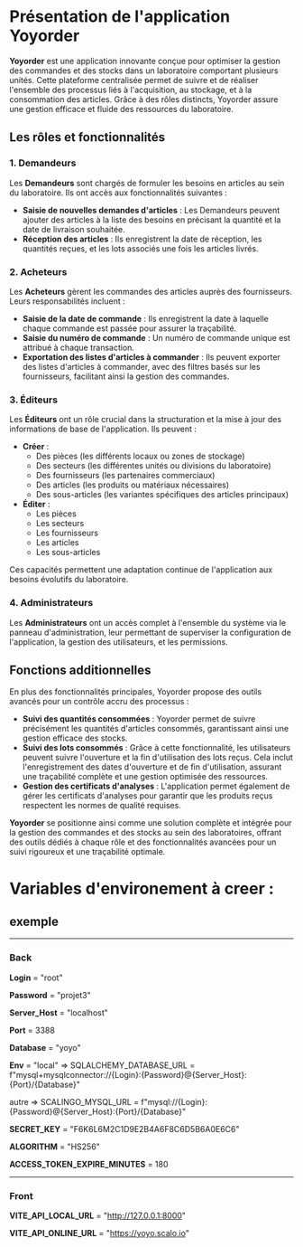# Présentation de l'application Yoyorder

**Yoyorder** est une application innovante conçue pour optimiser la gestion des commandes et des stocks dans un laboratoire comportant plusieurs unités. Cette plateforme centralisée permet de suivre et de réaliser l'ensemble des processus liés à l'acquisition, au stockage, et à la consommation des articles. Grâce à des rôles distincts, Yoyorder assure une gestion efficace et fluide des ressources du laboratoire.

## Les rôles et fonctionnalités

### 1. Demandeurs

Les **Demandeurs** sont chargés de formuler les besoins en articles au sein du laboratoire. Ils ont accès aux fonctionnalités suivantes :

- **Saisie de nouvelles demandes d'articles** : Les Demandeurs peuvent ajouter des articles à la liste des besoins en précisant la quantité et la date de livraison souhaitée.
- **Réception des articles** : Ils enregistrent la date de réception, les quantités reçues, et les lots associés une fois les articles livrés.

### 2. Acheteurs

Les **Acheteurs** gèrent les commandes des articles auprès des fournisseurs. Leurs responsabilités incluent :

- **Saisie de la date de commande** : Ils enregistrent la date à laquelle chaque commande est passée pour assurer la traçabilité.
- **Saisie du numéro de commande** : Un numéro de commande unique est attribué à chaque transaction.
- **Exportation des listes d'articles à commander** : Ils peuvent exporter des listes d'articles à commander, avec des filtres basés sur les fournisseurs, facilitant ainsi la gestion des commandes.

### 3. Éditeurs

Les **Éditeurs** ont un rôle crucial dans la structuration et la mise à jour des informations de base de l'application. Ils peuvent :

- **Créer** :
  - Des pièces (les différents locaux ou zones de stockage)
  - Des secteurs (les différentes unités ou divisions du laboratoire)
  - Des fournisseurs (les partenaires commerciaux)
  - Des articles (les produits ou matériaux nécessaires)
  - Des sous-articles (les variantes spécifiques des articles principaux)
- **Éditer** :
  - Les pièces
  - Les secteurs
  - Les fournisseurs
  - Les articles
  - Les sous-articles

Ces capacités permettent une adaptation continue de l'application aux besoins évolutifs du laboratoire.

### 4. Administrateurs

Les **Administrateurs** ont un accès complet à l'ensemble du système via le panneau d'administration, leur permettant de superviser la configuration de l'application, la gestion des utilisateurs, et les permissions.

## Fonctions additionnelles

En plus des fonctionnalités principales, Yoyorder propose des outils avancés pour un contrôle accru des processus :

- **Suivi des quantités consommées** : Yoyorder permet de suivre précisément les quantités d'articles consommés, garantissant ainsi une gestion efficace des stocks.
- **Suivi des lots consommés** : Grâce à cette fonctionnalité, les utilisateurs peuvent suivre l'ouverture et la fin d'utilisation des lots reçus. Cela inclut l'enregistrement des dates d'ouverture et de fin d'utilisation, assurant une traçabilité complète et une gestion optimisée des ressources.
- **Gestion des certificats d'analyses** : L'application permet également de gérer les certificats d'analyses pour garantir que les produits reçus respectent les normes de qualité requises.

**Yoyorder** se positionne ainsi comme une solution complète et intégrée pour la gestion des commandes et des stocks au sein des laboratoires, offrant des outils dédiés à chaque rôle et des fonctionnalités avancées pour un suivi rigoureux et une traçabilité optimale.





# Variables d'environement à creer :
## exemple

---

### Back

**Login** = "root"

**Password** = "projet3"

**Server_Host** = "localhost"

**Port** = 3388

**Database** = "yoyo"

**Env** = "local"   => SQLALCHEMY_DATABASE_URL = f"mysql+mysqlconnector://{Login}:{Password}@{Server_Host}:{Port}/{Database}"

autre     => SCALINGO_MYSQL_URL = f"mysql://{Login}:{Password}@{Server_Host}:{Port}/{Database}"

**SECRET_KEY** = "F6K6L6M2C1D9E2B4A6F8C6D5B6A0E6C6"

**ALGORITHM** = "HS256"

**ACCESS_TOKEN_EXPIRE_MINUTES** = 180

---

### Front

**VITE_API_LOCAL_URL** = "http://127.0.0.1:8000"

**VITE_API_ONLINE_URL** = "https://yoyo.scalo.io"
